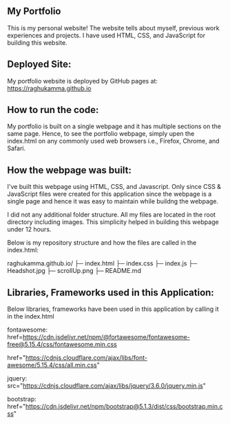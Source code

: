 ## My Portfolio

This is my personal website! The website tells about myself, previous work experiences and projects. I have used HTML, CSS, and JavaScript for building this website.

## Deployed Site:

My portfolio website is deployed by GitHub pages at: https://raghukamma.github.io

## How to run the code:

My portfolio is built on a single webpage and it has multiple sections on the same page.
Hence, to see the portfolio webpage, simply upen the index.html on any commonly used web browsers i.e., Firefox, Chrome, and Safari.

## How the webpage was built:

I've built this webpage using HTML, CSS, and Javascript.
Only since CSS & JavaScript files were created for this application since the webpage is a single page and hence it was easy to maintain while buildng the webpage.

I did not any additional folder structure. All my files are located in the root directory including images. This simplicity helped in building this webpage under 12 hours.

Below is my repository structure and how the files are called in the index.html:

raghukamma.github.io/
├─ index.html
├─ index.css
├─ index.js
├─ Headshot.jpg
├─ scrollUp.png
├─ README.md

## Libraries, Frameworks used in this Application:

Below libraries, frameworks have been used in this application by calling it in the index.html

fontawesome:
href=https://cdn.jsdelivr.net/npm/@fortawesome/fontawesome-free@5.15.4/css/fontawesome.min.css

href="https://cdnjs.cloudflare.com/ajax/libs/font-awesome/5.15.4/css/all.min.css"

jquery:
src="https://cdnjs.cloudflare.com/ajax/libs/jquery/3.6.0/jquery.min.js"

bootstrap:
href="https://cdn.jsdelivr.net/npm/bootstrap@5.1.3/dist/css/bootstrap.min.css"
